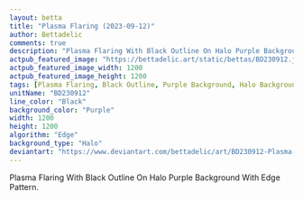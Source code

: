 ```yaml
---
layout: betta
title: "Plasma Flaring (2023-09-12)"
author: Bettadelic
comments: true
description: "Plasma Flaring With Black Outline On Halo Purple Background With Edge Pattern."
actpub_featured_image: "https://bettadelic.art/static/bettas/BD230912.jpg"
actpub_featured_image_width: 1200
actpub_featured_image_height: 1200
tags: [Plasma Flaring, Black Outline, Purple Background, Halo Background Pattern, Edge Pattern, September 2023]
unitName: "BD230912"
line_color: "Black"
background_color: "Purple"
width: 1200
height: 1200
algorithm: "Edge"
background_type: "Halo"
deviantart: "https://www.deviantart.com/bettadelic/art/BD230912-Plasma-Flaring-2023-09-12-982244584"
---
```


Plasma Flaring With Black Outline On Halo Purple Background With Edge Pattern.
